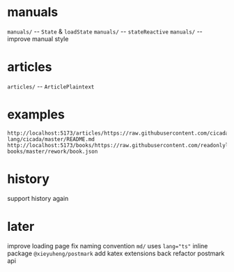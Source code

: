 # manuals

`manuals/` -- `State` & `loadState`
`manuals/` -- `stateReactive`
`manuals/` -- improve manual style

# articles

`articles/` -- `ArticlePlaintext`

# examples

```
http://localhost:5173/articles/https://raw.githubusercontent.com/cicada-lang/cicada/master/README.md
http://localhost:5173/books/https://raw.githubusercontent.com/readonlylink/readonlylink-books/master/rework/book.json
```

# history

support history again

# later

improve loading page
fix naming convention
`md/` uses `lang="ts"`
inline package `@xieyuheng/postmark`
add katex extensions back
refactor postmark api
